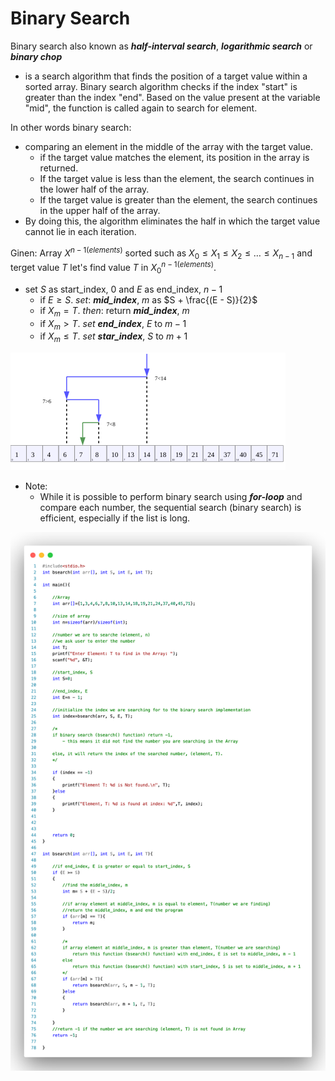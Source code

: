 # Binary Search

Binary search also known as _**half-interval search**_, _**logarithmic search**_ or _**binary chop**_
- is a search algorithm that finds the position of a target value within a sorted array.
Binary search algorithm checks if the index "start" is greater than the index "end". Based on the value present at the variable "mid", the function is called again to search for element.

In other words binary search: 
- comparing an element in the middle of the array with the target value. 
  - if the target value matches the element, its position in the array is returned. 
  - If the target value is less than the element, the search continues in the lower half of the array. 
  - If the target value is greater than the element, the search continues in the upper half of the array. 
- By doing this, the algorithm eliminates the half in which the target value cannot lie in each iteration.

Ginen: 
    Array $X^{n-1 (elements)}$ sorted such as $X_{0} \le X_{1} \le X_{2} \le \dots \le X_{n - 1}$ and terget value $T$ let's find value $T$ in $X^{n-1 (elements)}_{0}$.
-  set $S$ as start_index, $0$ and $E$ as end_index, $n - 1$
   - if $E \ge S$. $set:$ _**mid_index**_, $m$ as $S + \frac{(E - S)}{2}$ 
   - if $X_{m} = T$. $then:$  return _**mid_index**_, $m$
   - if $X_{m} > T$. $set$ _**end_index**_, $E$ to $m - 1$
   - if $X_{m} \le T$. $set$ _**star_index**_, $S$ to $m + 1$ 
      
![Binary_Search_Depiction.svg.png](images/Binary_Search_Depiction.svg.png)
- Note:
   - While it is possible to perform binary search using _**for-loop**_ and compare each number, the sequential search (binary search) is efficient, especially if the list is long.
 
![Binary Search Code](images/binary_search_code.png)
